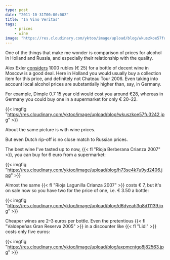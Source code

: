 ```yaml
---
type: post
date: "2011-10-31T00:00:00Z"
title: "In Vino Veritas"
tags:
    - prices
    - wine
image: "https://res.cloudinary.com/yktoo/image/upload/blog/wkuszkoe57fu3242.jpg"
---
```


One of the things that make me wonder is comparison of prices for alcohol in Holland and Russia, and especially their relationship with the quality.

Alex Exler [considers](http://exler.ru/blog/item/10711/) 1000 rubles (€ 25) for a bottle of decent wine in Moscow is a good deal. Here in Holland you would usually buy a collection item for this price, and definitely not Chateau Tour 2006. Even taking into account local alcohol prices are substantially higher than, say, in Germany.

<!--more-->

For example, Dimple 0.7 15 year old would cost you around €28, whereas in Germany you could buy one in a supermarket for only € 20­­–22.

{{< imgfig "https://res.cloudinary.com/yktoo/image/upload/blog/wkuszkoe57fu3242.jpg" >}}

About the same picture is with wine prices.

But even Dutch rip-off is no close match to Russian prices.

The best wine I've tasted up to now, {{< fl "Rioja Berberana Crianza 2007" >}}, you can buy for 6 euro from a supermarket:

{{< imgfig "https://res.cloudinary.com/yktoo/image/upload/blog/h73se4k7u9yd2406.jpg" >}}

Almost the same {{< fl "Rioja Lagunilla Crianza 2007" >}} costs € 7, but it's on sale now so you have two for the price of one, i.e. € 3.50 a bottle:

{{< imgfig "https://res.cloudinary.com/yktoo/image/upload/blog/d6dyeah3q8d11139.jpg" >}}

Cheaper wines are 2–3 euros per bottle. Even the pretentious {{< fl "Valdepeñas Gran Reserva 2005" >}} in a discounter like {{< fl "Lidl" >}} costs only five euros:

{{< imgfig "https://res.cloudinary.com/yktoo/image/upload/blog/axpmcntgo8j82563.jpg" >}}
